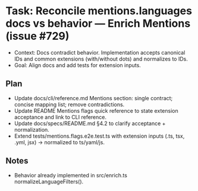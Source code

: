# Task: Reconcile mentions.languages docs vs behavior — Enrich Mentions (issue #729)

- Context: Docs contradict behavior. Implementation accepts canonical IDs and common extensions (with/without dots) and normalizes to IDs.
- Goal: Align docs and add tests for extension inputs.

## Plan

- Update docs/cli/reference.md Mentions section: single contract; concise mapping list; remove contradictions.
- Update README Mentions flags quick reference to state extension acceptance and link to CLI reference.
- Update docs/specs/README.md §4.2 to clarify acceptance + normalization.
- Extend tests/mentions.flags.e2e.test.ts with extension inputs (.ts, tsx, .yml, jsx) → normalized to ts/yaml/js.

## Notes

- Behavior already implemented in src/enrich.ts normalizeLanguageFilters().
